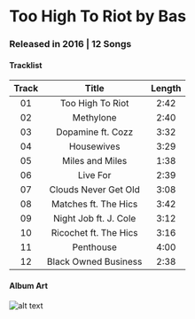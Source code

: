 # Too High To Riot by Bas 

### Released in 2016 | 12 Songs

#### Tracklist
Track | Title | Length
:----:|:-----:|:-----:
01 | Too High To Riot | 2:42
02 | Methylone | 2:40
03 | Dopamine ft. Cozz | 3:32
04 | Housewives | 3:29
05 | Miles and Miles | 1:38
06 | Live For | 2:39
07 | Clouds Never Get Old | 3:08
08 | Matches ft. The Hics | 3:42
09 | Night Job ft. J. Cole | 3:12
10 | Ricochet ft. The Hics | 3:16
11 | Penthouse | 4:00
12 | Black Owned Business | 2:38

#### Album Art

![alt text](https://dcvslab.github.io/music/mp3/03/album.jpg "Too High To Riot")
